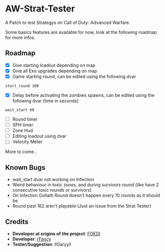 # AW-Strat-Tester

A Patch to test Strategys on Call of Duty: Advanced Warfare.

Some basics features are available for now, look at the following roadmap for more infos.

## Roadmap

- [x] Give starting loadout depending on map
- [x] Give all Exo upgrades depending on map
- [x] Game starting round, can be edited using the following dvar
```
start_round 100
```
- [x] Delay before activating the zombies spawns, can be edited using the following dvar (time in seconds)
```
wait_start 60
```
- [ ] Round timer
- [ ] SPH timer
- [ ] Zone Hud
- [ ] Editing loadout using dvar
- [ ] Velocity Meter

More to come..

## Known Bugs

- wait_start dvar not working on Infection
- Weird behaviour in toxic zones, and during survivors round (like have 2 consecutive toxic rounds or survivors)
- On Infection Goliath Round doesn't happen every 10 rounds as it should be
- Round past 162 aren't playable (Just an issue from the Strat Tester)

## Credits

- **Developer at origins of the project**: [FOEDI](https://github.com/FOEDI)
- **Developer**: [rFancy](https://github.com/IITreborII)
- **Tester/Suggestion**: llGaryyll
